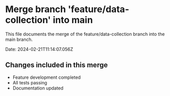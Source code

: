 # Merge branch 'feature/data-collection' into main

This file documents the merge of the feature/data-collection branch into the main branch.

Date: 2024-02-21T11:14:07.056Z

## Changes included in this merge

- Feature development completed
- All tests passing
- Documentation updated